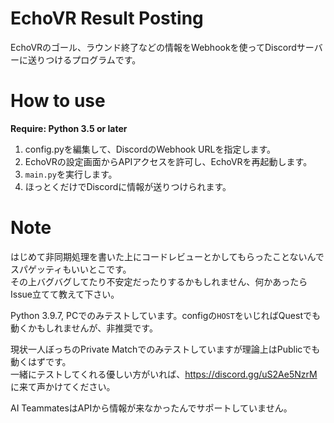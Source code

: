 # EchoVR Result Posting
EchoVRのゴール、ラウンド終了などの情報をWebhookを使ってDiscordサーバーに送りつけるプログラムです。  

# How to use
**Require: Python 3.5 or later**  

1. config.pyを編集して、DiscordのWebhook URLを指定します。
2. EchoVRの設定画面からAPIアクセスを許可し、EchoVRを再起動します。
3. `main.py`を実行します。
4. ほっとくだけでDiscordに情報が送りつけられます。

# Note
はじめて非同期処理を書いた上にコードレビューとかしてもらったことないんでスパゲッティもいいとこです。  
その上バグバグしてたり不安定だったりするかもしれません、何かあったらIssue立てて教えて下さい。

Python 3.9.7, PCでのみテストしています。configの`HOST`をいじればQuestでも動くかもしれませんが、非推奨です。  

現状一人ぼっちのPrivate Matchでのみテストしていますが理論上はPublicでも動くはずです。  
一緒にテストしてくれる優しい方がいれば、https://discord.gg/uS2Ae5NzrM に来て声かけてください。

AI TeammatesはAPIから情報が来なかったんでサポートしていません。